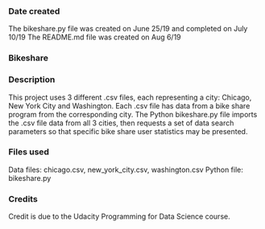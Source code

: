 ### Date created
The bikeshare.py file was created on June 25/19 and completed on July 10/19
The README.md file was created on Aug 6/19

### Bikeshare

### Description
This project uses 3 different .csv files, each representing a city:
Chicago, New York City and Washington. Each .csv file has data from a bike share
program from the corresponding city. The Python bikeshare.py file imports the
.csv file data from all 3 cities, then requests a set of data search
parameters so that specific bike share user statistics may be presented.

### Files used
Data files: chicago.csv, new_york_city.csv, washington.csv
Python file: bikeshare.py

### Credits
Credit is due to the Udacity Programming for Data Science course. 
